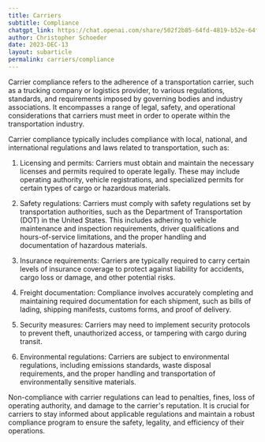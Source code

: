 ```yaml
---
title: Carriers
subtitle: Compliance
chatgpt_link: https://chat.openai.com/share/502f2b85-64fd-4819-b52e-64f4bd571d2e
author: Christopher Schoeder
date: 2023-DEC-13
layout: subarticle
permalink: carriers/compliance
---
```


Carrier compliance refers to the adherence of a transportation carrier, such as a trucking company or logistics provider, to various regulations, standards, and requirements imposed by governing bodies and industry associations. It encompasses a range of legal, safety, and operational considerations that carriers must meet in order to operate within the transportation industry.

Carrier compliance typically includes compliance with local, national, and international regulations and laws related to transportation, such as:

1. Licensing and permits: Carriers must obtain and maintain the necessary licenses and permits required to operate legally. These may include operating authority, vehicle registrations, and specialized permits for certain types of cargo or hazardous materials.

2. Safety regulations: Carriers must comply with safety regulations set by transportation authorities, such as the Department of Transportation (DOT) in the United States. This includes adhering to vehicle maintenance and inspection requirements, driver qualifications and hours-of-service limitations, and the proper handling and documentation of hazardous materials.

3. Insurance requirements: Carriers are typically required to carry certain levels of insurance coverage to protect against liability for accidents, cargo loss or damage, and other potential risks.

4. Freight documentation: Compliance involves accurately completing and maintaining required documentation for each shipment, such as bills of lading, shipping manifests, customs forms, and proof of delivery.

5. Security measures: Carriers may need to implement security protocols to prevent theft, unauthorized access, or tampering with cargo during transit.

6. Environmental regulations: Carriers are subject to environmental regulations, including emissions standards, waste disposal requirements, and the proper handling and transportation of environmentally sensitive materials.

Non-compliance with carrier regulations can lead to penalties, fines, loss of operating authority, and damage to the carrier's reputation. It is crucial for carriers to stay informed about applicable regulations and maintain a robust compliance program to ensure the safety, legality, and efficiency of their operations.

